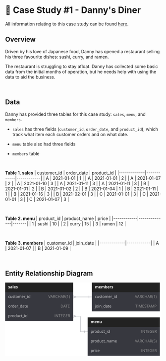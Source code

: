 # 🍜 Case Study #1 - Danny's Diner

All information relating to this case study can be found [here](https://8weeksqlchallenge.com/case-study-1/).

## Overview
Driven by his love of Japanese food, Danny has opened a restaurant selling his three favourite dishes: sushi, curry, and ramen.

The restaurant is struggling to stay afloat. Danny has collected some basic data from the initial months of operation, but he needs help with using the data to aid the business.

</br>

## Data
Danny has provided three tables for this case study: `sales`, `menu`, and `members`.

- `sales` has three fields (`customer_id`, `order_date`, and `product_id`), which track what item each customer orders and on what date.

- `menu` table also had three fields

- `members` table

</br>

**Table 1. sales**
| customer_id | order_date | product_id |
|-------------|------------|------------|
| A           | 2021-01-01 | 1          |
| A           | 2021-01-01 | 2          |
| A           | 2021-01-07 | 2          |
| A           | 2021-01-10 | 3          |
| A           | 2021-01-11 | 3          |
| A           | 2021-01-11 | 3          |
| B           | 2021-01-01 | 2          |
| B           | 2021-01-02 | 2          |
| B           | 2021-01-04 | 1          |
| B           | 2021-01-11 | 1          |
| B           | 2021-01-16 | 3          |
| B           | 2021-02-01 | 3          |
| C           | 2021-01-01 | 3          |
| C           | 2021-01-01 | 3          |
| C           | 2021-01-07 | 3          |

</br>

**Table 2. menu**
| product_id | product_name | price |
|------------|--------------|-------|
| 1          | sushi        | 10    |
| 2          | curry        | 15    |
| 3          | ramen        | 12    |

</br>

**Table 3. members**
| customer_id | join_date  |
|-------------|------------|
| A           | 2021-01-07 |
| B           | 2021-01-09 |

</br>

## Entity Relationship Diagram

![ERD](Danny's%20Diner.svg)

</br>
  

